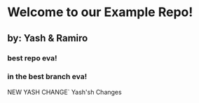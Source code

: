 # Welcome to our Example Repo!
## by: Yash & Ramiro
### best repo eva!
### in the best branch eva!

NEW YASH CHANGE`
Yash'sh Changes
